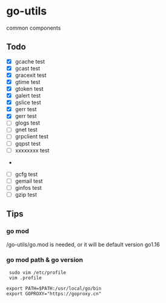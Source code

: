 # go-utils

common components

## Todo
- [x] gcache test
- [x] gcast test
- [x] gracexit test
- [x] gtime test
- [x] gtoken test
- [x] galert test
- [x] gslice test
- [x] gerr test
- [x] gerr test
- [ ] glogs test
- [ ] gnet test
- [ ] grpclient test
- [ ] gqpst test
- [ ] xxxxxxxx test
- 
- [ ] gcfg test
- [ ] gemail test
- [ ] ginfos test
- [ ] gzip test

## Tips
### go mod
/go-utils/go.mod is needed, or it will be default version go1.16
### go mod path & go version
```
 sudo vim /etc/profile
 vim .profile
 
export PATH=$PATH:/usr/local/go/bin
export GOPROXY="https://goproxy.cn"
 
```
